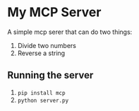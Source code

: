 # My MCP Server

A simple mcp serer that can do two things:

1. Divide two numbers
2. Reverse a string

## Running the server

1. `pip install mcp`
2. `python server.py`
